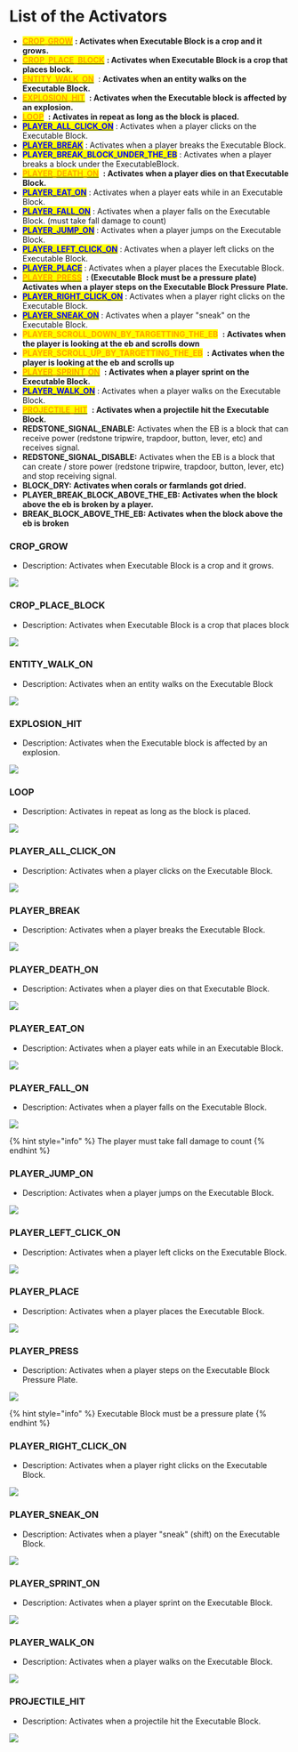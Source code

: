 # List of the Activators



* [<mark style="color:orange;">**CROP\_GROW**</mark>](list-of-the-activators.md#crop\_grow) <img src="../../../.gitbook/assets/ExecutableBlocks (64x64)px.png" alt="" data-size="line">**: Activates when Executable Block is a crop and it grows.**
* [<mark style="color:orange;">**CROP\_PLACE\_BLOCK**</mark>](list-of-the-activators.md#crop\_place\_block) <img src="../../../.gitbook/assets/ExecutableBlocks (64x64)px.png" alt="" data-size="line">**: Activates when Executable Block is a crop that places block.**
* [<mark style="color:orange;">**ENTITY\_WALK\_ON**</mark>](list-of-the-activators.md#entity\_walk\_on) <img src="../../../.gitbook/assets/ExecutableBlocks (64x64)px.png" alt="" data-size="line"> : **Activates when an entity walks on the Executable Block.**
* [<mark style="color:orange;">**EXPLOSION\_HIT**</mark>](list-of-the-activators.md#explosion\_hit) <img src="../../../.gitbook/assets/ExecutableBlocks (64x64)px.png" alt="" data-size="line"> **: Activates when the Executable block is affected by an explosion.**
* [<mark style="color:orange;">**LOOP**</mark>](list-of-the-activators.md#undefined) <img src="../../../.gitbook/assets/ExecutableBlocks (64x64)px.png" alt="" data-size="line"> **: Activates in repeat as long as the block is placed.**
* [<mark style="color:blue;">**PLAYER\_ALL\_CLICK\_ON**</mark>](list-of-the-activators.md#player\_all\_click\_on) : Activates when a player clicks on the Executable Block.
* [<mark style="color:blue;">**PLAYER\_BREAK**</mark>](list-of-the-activators.md#player\_break) : Activates when a player breaks the Executable Block.
* <mark style="color:blue;">**PLAYER\_BREAK\_BLOCK\_UNDER\_THE\_EB**</mark> : Activates when a player breaks a block under the ExecutableBlock.
* [<mark style="color:orange;">**PLAYER\_DEATH\_ON**</mark>](list-of-the-activators.md#player\_death\_on) <img src="../../../.gitbook/assets/ExecutableBlocks (64x64)px.png" alt="" data-size="line"> **: Activates when a player dies on that Executable Block.**
* [<mark style="color:blue;">**PLAYER\_EAT\_ON**</mark>](list-of-the-activators.md#player\_eat\_on) : Activates when a player eats while in an Executable Block.
* [<mark style="color:blue;">**PLAYER\_FALL\_ON**</mark>](list-of-the-activators.md#player\_fall\_on) : Activates when a player falls on the Executable Block. (must take fall damage to count)
* [<mark style="color:blue;">**PLAYER\_JUMP\_ON**</mark>](list-of-the-activators.md#player\_jump\_on) : Activates when a player jumps on the Executable Block.
* [<mark style="color:blue;">**PLAYER\_LEFT\_CLICK\_ON**</mark>](list-of-the-activators.md#player\_left\_click\_on) : Activates when a player left clicks on the Executable Block.
* [<mark style="color:blue;">**PLAYER\_PLACE**</mark>](list-of-the-activators.md#player\_place) : Activates when a player places the Executable Block.
* [<mark style="color:orange;">**PLAYER\_PRESS**</mark>](list-of-the-activators.md#player\_press) <img src="../../../.gitbook/assets/ExecutableBlocks (64x64)px.png" alt="" data-size="line"> **: (Executable Block must be a pressure plate) Activates when a player steps on the Executable Block Pressure Plate.**
* [<mark style="color:blue;">**PLAYER\_RIGHT\_CLICK\_ON**</mark>](list-of-the-activators.md#player\_right\_click\_on) : Activates when a player right clicks on the Executable Block.
* [<mark style="color:blue;">**PLAYER\_SNEAK\_ON**</mark>](list-of-the-activators.md#player\_sneak\_on) : Activates when a player "sneak" on the Executable Block.
* <mark style="color:orange;">**PLAYER\_SCROLL\_DOWN\_BY\_TARGETTING\_THE\_EB**</mark> <img src="../../../.gitbook/assets/ExecutableBlocks (64x64)px.png" alt="" data-size="line"> **: Activates when the player is looking at the eb and scrolls down**
* <mark style="color:orange;">**PLAYER\_SCROLL\_UP\_BY\_TARGETTING\_THE\_EB**</mark> <img src="../../../.gitbook/assets/ExecutableBlocks (64x64)px.png" alt="" data-size="line"> **:  Activates when the player is looking at the eb and scrolls up**
* [<mark style="color:orange;">**PLAYER\_SPRINT\_ON**</mark>](list-of-the-activators.md#player\_sprint\_on) <img src="../../../.gitbook/assets/ExecutableBlocks (64x64)px.png" alt="" data-size="line"> **: Activates when a player sprint on the Executable Block.**
* [<mark style="color:blue;">**PLAYER\_WALK\_ON**</mark>](list-of-the-activators.md#player\_walk\_on) : Activates when a player walks on the Executable Block.
* [<mark style="color:orange;">**PROJECTILE\_HIT**</mark>](list-of-the-activators.md#projectile\_hit) <img src="../../../.gitbook/assets/ExecutableBlocks (64x64)px.png" alt="" data-size="line"> **: Activates when a projectile hit the Executable Block.**
* **REDSTONE\_SIGNAL\_ENABLE:** Activates when the EB is a block that can receive power (redstone tripwire, trapdoor, button, lever, etc) and receives signal.
* **REDSTONE\_SIGNAL\_DISABLE:** Activates when the EB is a block that can create / store power (redstone tripwire, trapdoor, button, lever, etc) and stop receiving signal.
* **BLOCK\_DRY: Activates when corals or farmlands got dried.**
* **PLAYER\_BREAK\_BLOCK\_ABOVE\_THE\_EB: Activates when the block above the eb is broken by a player.**
* **BREAK\_BLOCK\_ABOVE\_THE\_EB: Activates when the block above the eb is broken**



### CROP\_GROW <img src="../../../.gitbook/assets/ExecutableBlocks (64x64)px.png" alt="" data-size="line">

* Description: Activates when Executable Block is a crop and it grows.

![](<../../../.gitbook/assets/image (406).png>)



### CROP\_PLACE\_BLOCK&#x20;

* Description: Activates when Executable Block is a crop that places block

![](<../../../.gitbook/assets/image (381).png>)



### ENTITY\_WALK\_ON <img src="../../../.gitbook/assets/ExecutableBlocks (64x64)px.png" alt="" data-size="line">&#x20;

* Description: Activates when an entity walks on the Executable Block

![](https://camo.githubusercontent.com/788f7ec3e1e3faa126cab33cca6d20af37a1b46549e32b6ead6e44d0fa139391/68747470733a2f2f6d656469612e67697068792e636f6d2f6d656469612f6e4a5635666d654b51496c684d695543786f2f67697068792e676966)



### EXPLOSION\_HIT <img src="../../../.gitbook/assets/ExecutableBlocks (64x64)px.png" alt="" data-size="line">&#x20;

* Description: Activates when the Executable block is affected by an explosion.

![](https://camo.githubusercontent.com/38cfef8cc1aa06c72b4ebf9bc570f5fa2c9f045dca0851822166efa46edc1251/68747470733a2f2f6d656469612e67697068792e636f6d2f6d656469612f75523573415137734567554f6e6c443743382f67697068792e676966)

### LOOP <img src="../../../.gitbook/assets/ExecutableBlocks (64x64)px.png" alt="" data-size="line">&#x20;

* Description: Activates in repeat as long as the block is placed.

![](https://camo.githubusercontent.com/6991c6761725247065c863ae008a2451c514405afe1c185e3d04b56b6ad5e2b2/68747470733a2f2f6d656469612e67697068792e636f6d2f6d656469612f4b6d7a6a627567686a4f52715269415770532f67697068792e676966)



### PLAYER\_ALL\_CLICK\_ON

* Description: Activates when a player clicks on the Executable Block.

![](https://camo.githubusercontent.com/ef6cf4fdf44724df6fad2eb44c5e85f3b1a889eb441be69efc3c841e921c412e/68747470733a2f2f6d656469612e67697068792e636f6d2f6d656469612f4c49676a5855676f344936337845437465622f67697068792e676966)

### PLAYER\_BREAK

* Description: Activates when a player breaks the Executable Block.

![](https://camo.githubusercontent.com/25088a528494277dee24e5fed433531bbd8b979788fd7f69a5f5b3097ab447eb/68747470733a2f2f6d656469612e67697068792e636f6d2f6d656469612f3068327837425969486e4332646e6c6235522f67697068792e676966)



### PLAYER\_DEATH\_ON <img src="../../../.gitbook/assets/ExecutableBlocks (64x64)px.png" alt="" data-size="line">

* Description: Activates when a player dies on that Executable Block.

![](https://camo.githubusercontent.com/f8b8bdbbc24669e4fed8a9046ace04d40aba48b2a7c0e2994f083895cfbbabfa/68747470733a2f2f6d656469612e67697068792e636f6d2f6d656469612f6f414a4d587a79684f5236347071444a656a2f67697068792e676966)



### PLAYER\_EAT\_ON

* Description: Activates when a player eats while in an Executable Block.

![](https://camo.githubusercontent.com/25db5393b089b4c010ce03adf7945a002cab4ccfb8194075b26f58e4aa1bd2b7/68747470733a2f2f6d656469612e67697068792e636f6d2f6d656469612f59543648366a536764556e73444c665038562f67697068792e676966)



### PLAYER\_FALL\_ON

* Description: Activates when a player falls on the Executable Block.

![](https://camo.githubusercontent.com/69a685ed7103c5ecb864b4e6ebca9f2655fd60c90e8709bf1a59f5726abd7894/68747470733a2f2f6d656469612e67697068792e636f6d2f6d656469612f73347632697770634b66537043454f444f582f67697068792e676966)

{% hint style="info" %}
The player must take fall damage to count
{% endhint %}

### PLAYER\_JUMP\_ON

* Description: Activates when a player jumps on the Executable Block.

![](https://camo.githubusercontent.com/447c1e0f7422c4a570643402ad76e1ee365de11044bdd6429426a2e3160875d6/68747470733a2f2f6d656469612e67697068792e636f6d2f6d656469612f434a4a42353461385163676b6b324f3570752f67697068792e676966)



### PLAYER\_LEFT\_CLICK\_ON

* Description: Activates when a player left clicks on the Executable Block.

![](https://camo.githubusercontent.com/cd6fdf8628ce4de7dc3eac0c19e17d1de9f2b0b2fb5844b4fb2bb7d006a47bae/68747470733a2f2f6d656469612e67697068792e636f6d2f6d656469612f785a35517a7667723475486f5749314737762f67697068792e676966)



### PLAYER\_PLACE

* Description: Activates when a player places the Executable Block.

![](https://camo.githubusercontent.com/94e6c775a0ac08cd209721a48bf630211dac8901f49401ab3a9c5817aa4f16a4/68747470733a2f2f6d656469612e67697068792e636f6d2f6d656469612f7a524c744f766f566b4f6b5349724a4f344a2f67697068792e676966)



### PLAYER\_PRESS <img src="../../../.gitbook/assets/ExecutableBlocks (64x64)px.png" alt="" data-size="line">&#x20;

* Description: Activates when a player steps on the Executable Block Pressure Plate.

![](https://camo.githubusercontent.com/86cb38bdd8c69d3eddc2b99360075695f8d1d98c666d3c9d4f6eb20a590a08d9/68747470733a2f2f6d656469612e67697068792e636f6d2f6d656469612f5a31735465344b65664e4e7835744c6d64792f67697068792e676966)

{% hint style="info" %}
Executable Block must be a pressure plate
{% endhint %}

### PLAYER\_RIGHT\_CLICK\_ON

* Description: Activates when a player right clicks on the Executable Block.

![](https://camo.githubusercontent.com/c0dcdc6458928082bc28df8e3af400734a7ee2a4faebe31bad6b089266538a14/68747470733a2f2f6d656469612e67697068792e636f6d2f6d656469612f5a53754858325455465a5a374264327534512f67697068792e676966)

### PLAYER\_SNEAK\_ON

* Description: Activates when a player "sneak" (shift) on the Executable Block.

![](https://camo.githubusercontent.com/7cc81969f3de384943a0f4e1804387a5a84430640c3cfca3689556ede81c35ac/68747470733a2f2f6d656469612e67697068792e636f6d2f6d656469612f667263614b3774784e57326359684e795a342f67697068792e676966)



### PLAYER\_SPRINT\_ON <img src="../../../.gitbook/assets/ExecutableBlocks (64x64)px.png" alt="" data-size="line">&#x20;

* Description: Activates when a player sprint on the Executable Block.

![](https://camo.githubusercontent.com/265a5247623036281b3629e6ec8c7077d6867e883f0e11020e14a8c217a447e4/68747470733a2f2f6d656469612e67697068792e636f6d2f6d656469612f4d454c673645376853436a6b786c597259412f67697068792e676966)

### PLAYER\_WALK\_ON

* Description: Activates when a player walks on the Executable Block.

![](https://camo.githubusercontent.com/ac367894d30e29759360bfe62939955bb0339550f01ca27806c561f28f729883/68747470733a2f2f6d656469612e67697068792e636f6d2f6d656469612f5271357251617a303451756f547061464e712f67697068792e676966)

### PROJECTILE\_HIT <img src="../../../.gitbook/assets/ExecutableBlocks (64x64)px.png" alt="" data-size="line">

* Description: Activates when a projectile hit the Executable Block.

![](https://camo.githubusercontent.com/08bc3d02da8de67cf71d8c391821a8af53de9e9db25435c6cfe5de79377fa028/68747470733a2f2f6d656469612e67697068792e636f6d2f6d656469612f5a746933615a4744416c304b62756378676b2f67697068792e676966)

